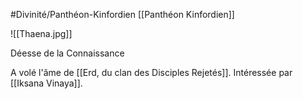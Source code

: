 #Divinité/Panthéon-Kinfordien [[Panthéon Kinfordien]] 

![[Thaena.jpg]]

Déesse de la Connaissance

A volé l'âme de [[Erd, du clan des Disciples Rejetés]].
Intéressée par [[Iksana Vinaya]].